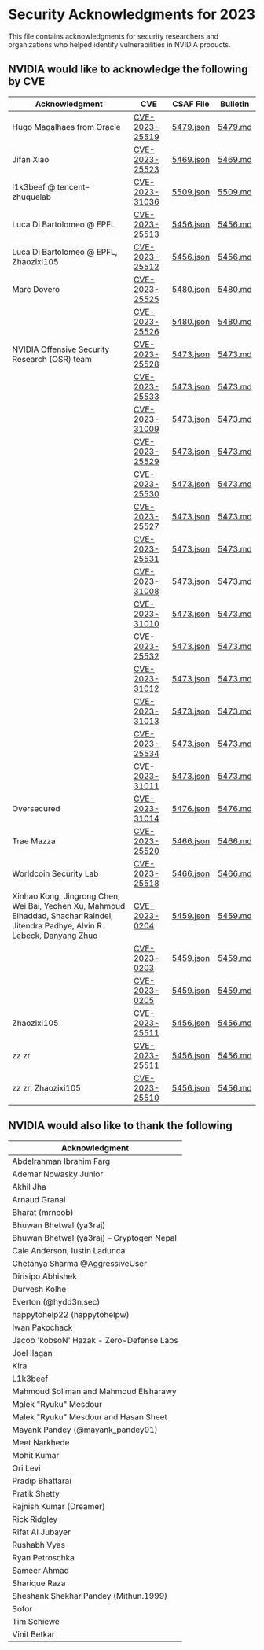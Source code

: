 # Security Acknowledgments for 2023

This file contains acknowledgments for security researchers and organizations who helped identify vulnerabilities in NVIDIA products.

## NVIDIA would like to acknowledge the following by CVE

| Acknowledgment | CVE | CSAF File | Bulletin |
|----------------|-----|-----------|----------|
| Hugo Magalhaes from Oracle | [CVE-2023-25519](5479/CVE-2023-25519.json) | [5479.json](5479/5479.json) | [5479.md](5479/5479.md) |
| Jifan Xiao | [CVE-2023-25523](5469/CVE-2023-25523.json) | [5469.json](5469/5469.json) | [5469.md](5469/5469.md) |
| l1k3beef @ tencent-zhuquelab | [CVE-2023-31036](5509/CVE-2023-31036.json) | [5509.json](5509/5509.json) | [5509.md](5509/5509.md) |
| Luca Di Bartolomeo @ EPFL | [CVE-2023-25513](5456/CVE-2023-25513.json) | [5456.json](5456/5456.json) | [5456.md](5456/5456.md) |
| Luca Di Bartolomeo @ EPFL, Zhaozixi105 | [CVE-2023-25512](5456/CVE-2023-25512.json) | [5456.json](5456/5456.json) | [5456.md](5456/5456.md) |
| Marc Dovero | [CVE-2023-25525](5480/CVE-2023-25525.json) | [5480.json](5480/5480.json) | [5480.md](5480/5480.md) |
|  | [CVE-2023-25526](5480/CVE-2023-25526.json) | [5480.json](5480/5480.json) | [5480.md](5480/5480.md) |
| NVIDIA Offensive Security Research (OSR) team | [CVE-2023-25528](5473/CVE-2023-25528.json) | [5473.json](5473/5473.json) | [5473.md](5473/5473.md) |
|  | [CVE-2023-25533](5473/CVE-2023-25533.json) | [5473.json](5473/5473.json) | [5473.md](5473/5473.md) |
|  | [CVE-2023-31009](5473/CVE-2023-31009.json) | [5473.json](5473/5473.json) | [5473.md](5473/5473.md) |
|  | [CVE-2023-25529](5473/CVE-2023-25529.json) | [5473.json](5473/5473.json) | [5473.md](5473/5473.md) |
|  | [CVE-2023-25530](5473/CVE-2023-25530.json) | [5473.json](5473/5473.json) | [5473.md](5473/5473.md) |
|  | [CVE-2023-25527](5473/CVE-2023-25527.json) | [5473.json](5473/5473.json) | [5473.md](5473/5473.md) |
|  | [CVE-2023-25531](5473/CVE-2023-25531.json) | [5473.json](5473/5473.json) | [5473.md](5473/5473.md) |
|  | [CVE-2023-31008](5473/CVE-2023-31008.json) | [5473.json](5473/5473.json) | [5473.md](5473/5473.md) |
|  | [CVE-2023-31010](5473/CVE-2023-31010.json) | [5473.json](5473/5473.json) | [5473.md](5473/5473.md) |
|  | [CVE-2023-25532](5473/CVE-2023-25532.json) | [5473.json](5473/5473.json) | [5473.md](5473/5473.md) |
|  | [CVE-2023-31012](5473/CVE-2023-31012.json) | [5473.json](5473/5473.json) | [5473.md](5473/5473.md) |
|  | [CVE-2023-31013](5473/CVE-2023-31013.json) | [5473.json](5473/5473.json) | [5473.md](5473/5473.md) |
|  | [CVE-2023-25534](5473/CVE-2023-25534.json) | [5473.json](5473/5473.json) | [5473.md](5473/5473.md) |
|  | [CVE-2023-31011](5473/CVE-2023-31011.json) | [5473.json](5473/5473.json) | [5473.md](5473/5473.md) |
| Oversecured | [CVE-2023-31014](5476/CVE-2023-31014.json) | [5476.json](5476/5476.json) | [5476.md](5476/5476.md) |
| Trae Mazza | [CVE-2023-25520](5466/CVE-2023-25520.json) | [5466.json](5466/5466.json) | [5466.md](5466/5466.md) |
| Worldcoin Security Lab | [CVE-2023-25518](5466/CVE-2023-25518.json) | [5466.json](5466/5466.json) | [5466.md](5466/5466.md) |
| Xinhao Kong, Jingrong Chen, Wei Bai, Yechen Xu, Mahmoud Elhaddad, Shachar Raindel, Jitendra Padhye, Alvin R. Lebeck, Danyang Zhuo | [CVE-2023-0204](5459/CVE-2023-0204.json) | [5459.json](5459/5459.json) | [5459.md](5459/5459.md) |
|  | [CVE-2023-0203](5459/CVE-2023-0203.json) | [5459.json](5459/5459.json) | [5459.md](5459/5459.md) |
|  | [CVE-2023-0205](5459/CVE-2023-0205.json) | [5459.json](5459/5459.json) | [5459.md](5459/5459.md) |
| Zhaozixi105 | [CVE-2023-25511](5456/CVE-2023-25511.json) | [5456.json](5456/5456.json) | [5456.md](5456/5456.md) |
| zz zr | [CVE-2023-25511](5456/CVE-2023-25511.json) | [5456.json](5456/5456.json) | [5456.md](5456/5456.md) |
| zz zr, Zhaozixi105 | [CVE-2023-25510](5456/CVE-2023-25510.json) | [5456.json](5456/5456.json) | [5456.md](5456/5456.md) |

## NVIDIA would also like to thank the following

| Acknowledgment |
|----------------|
| Abdelrahman Ibrahim Farg |
| Ademar Nowasky Junior |
| Akhil Jha |
| Arnaud Granal |
| Bharat (mrnoob) |
| Bhuwan Bhetwal (ya3raj) |
| Bhuwan Bhetwal (ya3raj) – Cryptogen Nepal |
| Cale Anderson, Iustin Ladunca |
| Chetanya Sharma @AggressiveUser |
| Dirisipo Abhishek |
| Durvesh Kolhe |
| Everton (@hydd3n.sec) |
| happytohelp22 (happytohelpw) |
| Iwan Pakochack |
| Jacob 'kobsoN' Hazak - Zero-Defense Labs |
| Joel Ilagan |
| Kira |
| L1k3beef |
| Mahmoud Soliman and Mahmoud Elsharawy |
| Malek "Ryuku" Mesdour |
| Malek "Ryuku" Mesdour and Hasan Sheet |
| Mayank Pandey (@mayank_pandey01) |
| Meet Narkhede |
| Mohit Kumar |
| Ori Levi |
| Pradip Bhattarai |
| Pratik Shetty |
| Rajnish Kumar (Dreamer) |
| Rick Ridgley |
| Rifat Al Jubayer |
| Rushabh Vyas |
| Ryan Petroschka |
| Sameer Ahmad |
| Sharique Raza |
| Sheshank Shekhar Pandey (Mithun.1999) |
| Sofor |
| Tim Schiewe |
| Vinit Betkar |
